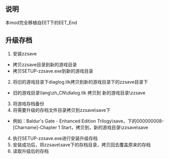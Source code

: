 ## 说明

本mod完全移植自EET下的EET_End

## 升级存档

1. 安装zzsave
  * 拷贝zzsave目录到新的游戏目录
  * 拷贝SETUP-zzsave.exe到新的游戏目录
2. 将旧的游戏目录下diaglog.tlk拷贝到新的游戏目录下的zzsave目录下
  * 旧的游戏目录\lang\zh_CN\dialog.tlk 拷贝到 新的游戏目录\zzsave
3. 将游戏存档备份
3. 将需要升级的存档文件目录拷贝到zzsave\save下
  * 例如：Baldur's Gate - Enhanced Edition Trilogy\save，下的000000008-[Charname]-Chapter 1 Start，拷贝到，新的游戏目录\zzsave\save
4. 执行SETUP-zzsave.exe进行安装升级存档
5. 安装成功后，将zzsave\save下的存档目录，拷贝回去覆盖原来的存档
6. 读取升级后的存档